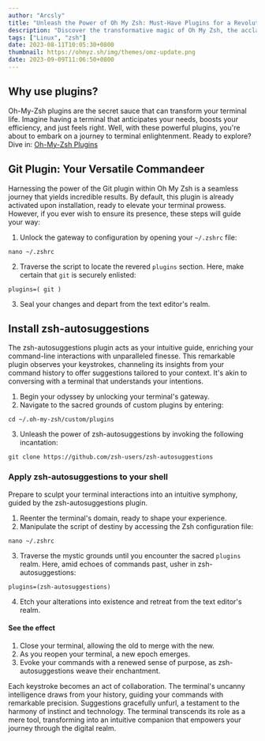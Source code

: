 ```yaml
---
author: "Arcsly"
title: "Unleash the Power of Oh My Zsh: Must-Have Plugins for a Revolutionary Terminal Experience!"
description: "Discover the transformative magic of Oh My Zsh, the acclaimed shell customization framework that elevates both the functionality and aesthetics of your terminal."
tags: ["Linux", "zsh"]
date: 2023-08-11T10:05:30+0800
thumbnail: https://ohmyz.sh/img/themes/omz-update.png
date: 2023-09-09T11:06:50+0800
---
```


## Why use plugins?

Oh-My-Zsh plugins are the secret sauce that can transform your terminal life. Imagine having a terminal that anticipates your needs, boosts your efficiency, and just feels right. Well, with these powerful plugins, you're about to embark on a journey to terminal enlightenment. Ready to explore? Dive in: [Oh-My-Zsh Plugins](https://github.com/ohmyzsh/ohmyzsh/wiki/Plugins)

## Git Plugin: Your Versatile Commandeer

Harnessing the power of the Git plugin within Oh My Zsh is a seamless journey that yields incredible results. By default, this plugin is already activated upon installation, ready to elevate your terminal prowess. However, if you ever wish to ensure its presence, these steps will guide your way:

1. Unlock the gateway to configuration by opening your `~/.zshrc` file:

```shell
nano ~/.zshrc
```

2. Traverse the script to locate the revered `plugins` section. Here, make certain that `git` is securely enlisted:

```shell
plugins=( git )
```

3. Seal your changes and depart from the text editor's realm.

## Install zsh-autosuggestions

The zsh-autosuggestions plugin acts as your intuitive guide, enriching your command-line interactions with unparalleled finesse. This remarkable plugin observes your keystrokes, channeling its insights from your command history to offer suggestions tailored to your context. It's akin to conversing with a terminal that understands your intentions.

1. Begin your odyssey by unlocking your terminal's gateway.
2. Navigate to the sacred grounds of custom plugins by entering:

```shell
cd ~/.oh-my-zsh/custom/plugins
```

3. Unleash the power of zsh-autosuggestions by invoking the following incantation:

```shell
git clone https://github.com/zsh-users/zsh-autosuggestions
```

### Apply zsh-autosuggestions to your shell

Prepare to sculpt your terminal interactions into an intuitive symphony, guided by the zsh-autosuggestions plugin.

1. Reenter the terminal's domain, ready to shape your experience.
2. Manipulate the script of destiny by accessing the Zsh configuration file:

```shell
nano ~/.zshrc
```

3. Traverse the mystic grounds until you encounter the sacred `plugins` realm. Here, amid echoes of commands past, usher in zsh-autosuggestions:

```shell
plugins=(zsh-autosuggestions)
```

4. Etch your alterations into existence and retreat from the text editor's realm.

#### See the effect

1. Close your terminal, allowing the old to merge with the new.
2. As you reopen your terminal, a new epoch emerges.
3. Evoke your commands with a renewed sense of purpose, as zsh-autosuggestions weave their enchantment.

Each keystroke becomes an act of collaboration. The terminal's uncanny intelligence draws from your history, guiding your commands with remarkable precision. Suggestions gracefully unfurl, a testament to the harmony of instinct and technology. The terminal transcends its role as a mere tool, transforming into an intuitive companion that empowers your journey through the digital realm.